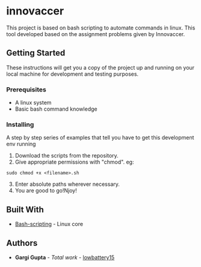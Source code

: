 # innovaccer

This project is based on bash scripting to automate commands in linux. This tool developed based on the assignment problems given by Innovaccer.

## Getting Started

These instructions will get you a copy of the project up and running on your local machine for development and testing purposes.

### Prerequisites

- A linux system
- Basic bash command knowledge

### Installing

A step by step series of examples that tell you have to get this development env running

1. Download the scripts from the repository.
2. Give appropriate permissions with "chmod". eg:
```
sudo chmod +x <filename>.sh
```
3. Enter absolute paths wherever necessary.
4. You are good to go!Njoy!

## Built With

* [Bash-scripting](https://ryanstutorials.net/bash-scripting-tutorial/) - Linux core

## Authors

* **Gargi Gupta** - *Total work* - [lowbattery15](https://github.com/lowbattery15)
